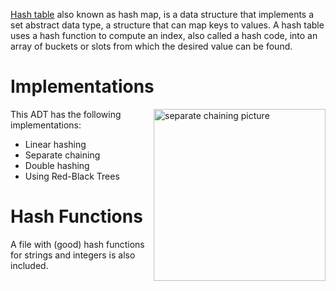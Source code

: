 [Hash table](https://en.wikipedia.org/wiki/Hash_table) also known as hash map, is a data structure that implements a set abstract data type, a structure that can map keys to values. A hash table uses a hash function to compute an index, also called a hash code, into an array of buckets or slots from which the desired value can be found.

# Implementations
<img align="right" width=275 alt="separate chaining picture" src="https://cdn.programiz.com/sites/tutorial2program/files/Hash-2_0.png">

This ADT has the following implementations:
- Linear hashing
- Separate chaining
- Double hashing
- Using Red-Black Trees

# Hash Functions
A file with (good) hash functions for strings and integers is also included.
